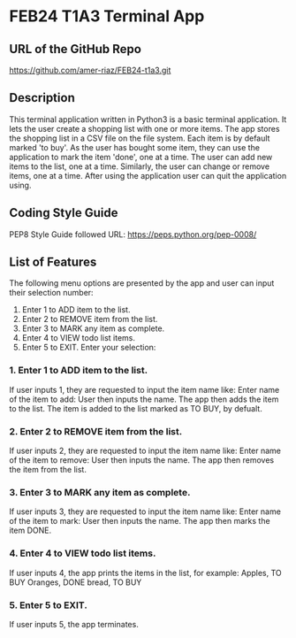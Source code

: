 # FEB24 T1A3 Terminal App

## URL of the GitHub Repo
https://github.com/amer-riaz/FEB24-t1a3.git

## Description
This terminal application written in Python3 is a basic terminal application. It lets the user create a shopping list with one or more items. The app stores the shopping list in a CSV file on the file system. Each item is by default marked 'to buy'. As the user has bought some item, they can use the application to mark the item 'done', one at a time. The user can add new items to the list, one at a time. Similarly, the user can change or remove items, one at a time. After using the application user can quit the application using.

## Coding Style Guide
PEP8 Style Guide followed
URL: https://peps.python.org/pep-0008/

## List of Features
The following menu options are presented by the app and user can input their selection number:
1. Enter 1 to ADD item to the list.
2. Enter 2 to REMOVE item from the list.
3. Enter 3 to MARK any item as complete.
4. Enter 4 to VIEW todo list items.
5. Enter 5 to EXIT.
Enter your selection:

### 1. Enter 1 to ADD item to the list.
If user inputs 1, they are requested to input the item name like:
Enter name of the item to add: 
User then inputs the name. The app then adds the item to the list. The item is added to the list marked as TO BUY, by defualt.

### 2. Enter 2 to REMOVE item from the list.
If user inputs 2, they are requested to input the item name like:
Enter name of the item to remove: 
User then inputs the name. The app then removes the item from the list.

### 3. Enter 3 to MARK any item as complete.
If user inputs 3, they are requested to input the item name like:
Enter name of the item to mark: 
User then inputs the name. The app then marks the item DONE.

### 4. Enter 4 to VIEW todo list items.
If user inputs 4, the app prints the items in the list, for example:
Apples, TO BUY
Oranges, DONE
bread, TO BUY

### 5. Enter 5 to EXIT.
If user inputs 5, the app terminates.